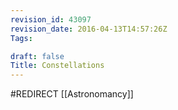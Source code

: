 ```yaml
---
revision_id: 43097
revision_date: 2016-04-13T14:57:26Z
Tags:

draft: false
Title: Constellations
---
```

#REDIRECT [[Astronomancy]]
